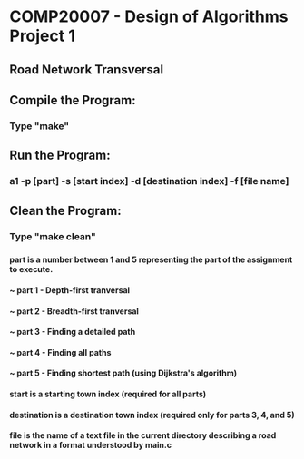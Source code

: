 # COMP20007 - Design of Algorithms Project 1
## Road Network Transversal
##
## Compile the Program:
### Type "make"
## Run the Program:
### a1 -p [part] -s [start index] -d [destination index] -f [file name]
## Clean the Program:
### Type "make clean"
###
#### **part** is a number between 1 and 5 representing the part of the assignment to execute.
#### ~ part 1 - Depth-first tranversal
#### ~ part 2 - Breadth-first tranversal
#### ~ part 3 - Finding a detailed path
#### ~ part 4 - Finding all paths
#### ~ part 5 - Finding shortest path (using Dijkstra's algorithm)
#### **start** is a starting town index (required for all parts)
#### **destination** is a destination town index (required only for parts 3, 4, and 5)
#### **file** is the name of a text file in the current directory describing a road network in a format understood by main.c

